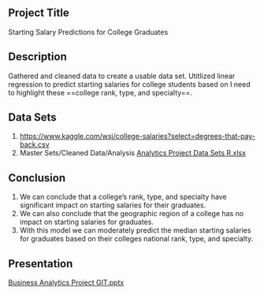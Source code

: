 ## Project Title
   Starting Salary Predictions for College Graduates
## Description
   Gathered and cleaned data to create a usable data set. Utitlized linear regression to predict starting salaries for college students based on I need to highlight these ==college rank, type, and specialty==.
## Data Sets
   1. https://www.kaggle.com/wsj/college-salaries?select=degrees-that-pay-back.csv
   2. Master Sets/Cleaned Data/Analysis [Analytics Project Data Sets R.xlsx](https://github.com/abconrad621/hello-world/files/8166180/Analytics.Project.Data.Sets.R.xlsx)
## Conclusion
   1. We can conclude that a college’s rank, type, and specialty have significant impact on starting salaries for their graduates. 
   2. We can also conclude that the geographic region of a college has no impact on starting salaries for graduates.
   3. With this model we can moderately predict the median starting salaries for graduates based on their colleges national rank, type, and specialty.
## Presentation
   [Business Analytics Project GIT.pptx](https://github.com/abconrad621/hello-world/files/8166177/Business.Analytics.Project.GIT.pptx)
